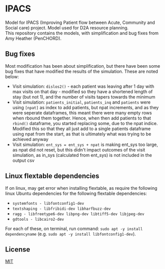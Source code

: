 # IPACS
Model for IPACS (Improving Patient flow between Acute, Community and Social care) project. Model used for D2A resource planning.  
This repository contains the models, with simplification and bug fixes from Amy Heather (PenCHORD).  

## Bug fixes  
Most modification has been about simplification, but there have been some bug fixes that have modified the results of the simulation. These are noted below:  
* Visit simulation: `dislos2()` - each patient was leaving after 1 day with max visits on that day - modified so they have a shortened length of stay (but not 1), and the number of visits tapers towards the minimum  
* Visit simulation: `patients_initial`, `patients_inq` and `patients` were using `[npat]` as index to add patients, but npat increments, and as they were seperate dataframes, this meant there were many empty rows when rbound them together. Hence, when then add patients to that `rbind()` dataframe, you started replacing some, due to the npat indice. Modified this so that they all just add to a single patients dataframe using npat from the start, as that is ultimately what was trying to be achieved anyway  
* Visit simulation: `ent_sys = ent_sys + npat` is making ent_sys too large, as npat did not reset, but this didn't impact outcomes of the visit simulation, as in_sys (calculated from ent_sys) is not included in the output csv  

## Linux flextable dependencies  
If on linux, may get error when installing flextable, as require the following linux Ubuntu dependencies for the following flextable dependencies:  
* `systemfonts - libfontconfig1-dev`  
* `textshaping - libfribidi-dev libharfbuzz-dev`  
* `ragg - libfreetype6-dev libpng-dev libtiff5-dev libjpeg-dev`  
* `gdtools - libcairo2-dev`  
  
For each of these, on terminal, run command: `sudo apt -y install dependencyname` (e.g. `sudo apt -y install libfontconfig1-dev`).  

## License  
[MIT](https://choosealicense.com/licenses/mit/)